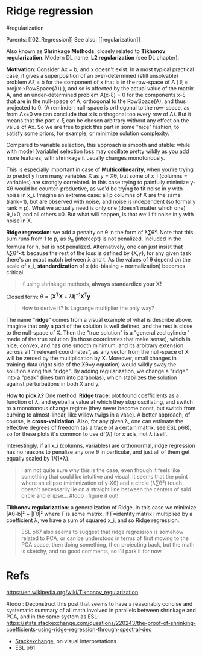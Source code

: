 # Ridge regression

#regularization

Parents: [[02_Regression]]
See also: [[regularization]]

Also known as **Shrinkage Methods**, closely related to **Tikhonov regularization**. Modern DL name: **L2 regularization** (see DL chapter).

**Motivation**: Consider Ax = b, and x doesn't exist. In a most typical practical case, it gives a superposition of an over-determined (still unsolvable) problem Aξ = b for the component of x that is in the row-space of A ( ξ = proj(x→RowSpace(A)) ), and so is affected by the actual value of the matrix A, and an under-determined problem A(x-ξ) = 0 for the components x-ξ that are in the null-space of A, orthogonal to the RowSpace(A), and thus projected to 0. (A reminder: null-space is orthogonal to the row-space, as from Ax=0 we can conclude that x is orthogonal too every row of A). But it means that the part x-ξ can be chosen arbitrary without any effect on the value of Ax. So we are free to pick this part in some "nice" fashion, to satisfy some priors, for example, or minimize solution complexity. 

Compared to variable selection, this approach is smooth and stable: while with model (variable) selection loss may oscillate pretty wildly as you add more features, with shrinkage it usually changes monotonously.

This is especially important in case of **Multicollinearity**, when you're trying to predict y from many variables X as y = Xθ, but some of x_i (columns = variables) are strongly correlated. In this case trying to painfully minimize y-Xθ would be counter-productive, as we'd be trying to fit noise in y with noise in x_i. Imagine an extreme case: all p columns of X are the same (rank=1), but are observed with noise, and noise is independent (so formally rank = p). What we actually need is only one (doesn't matter which one) θ_i>0, and all others ≡0. But what will happen, is that we'll fit noise in y with noise in X.

**Ridge regression**: we add a penalty on θ in the form of λ∑θ². Note that this sum runs from 1 to p, as $θ_0$ (intercept) is not penalized. Included in the formula for h, but is not penalized. Alternatively, one can just insist that λ∑θ²<t: because the rest of the loss is defined by {X,y}, for any given task there's an exact match between λ and t. As the values of θ depend on the scale of x_i, **standardization** of x (de-biasing + normalization) becomes critical.

> If using shrinkage methods, **always standardize your X!**

Closed form: ${\displaystyle θ=(\mathbf {X} ^{\mathsf {T}}\mathbf {X} +\lambda \mathbf {I} )^{-1}\mathbf {X} ^{\mathsf {T}}\mathbf {y} }$

> How to derive it? Is Lagrange multiplier the only way?

The name "**ridge**" comes from a visual example of what is describe above. Imagine that only a part of the solution is well defined, and the rest is close to the null-space of X. Then the "true solution" is a "generalized cylinder" made of the true solution (in those coordinates that make sense), which is nice, convex, and has one smooth minimum, and its arbitrary extension across all "irrelevant coordinates", as any vector from the null-space of X will be zeroed by the multiplication by X. Moreover, small changes in training data (right side of the Xθ=y equation) would wildly sway the solution along this "ridge". By adding regularization, we change a "ridge" into a "peak" (lines turn into parabolas), which stabilizes the solution against perturbations in both X and y.

**How to pick  λ?** One method: **Ridge trace**: plot found coefficients as a function of λ, and eyeball a value at which they stop oscillating, and switch to a  monotonous change regime (they never become const, but switch from curving to almost-linear, like willow twigs in a vase). A better approach, of course, is **cross-validation**. Also, for any given λ, one can estimate the effective degrees of freedom (as a trace of a certain matrix, see ESL p68), so for these plots it's common to use df(λ) for x axis, not λ itself.

Interestingly, if all x_i (columns, variables) are orthonormal, ridge regression has no reasons to penalize any one θ in particular, and just all of them get equally scaled by 1/(1+λ).

> I am not quite sure why this is the case, even though it feels like something that could be intuitive and visual. It seems that the point where an ellipse (minimization of y-Xθ) and a circle (λ∑θ²) touch doesn't necessarily lie on a straight line between the centers of said circle and ellipse... #todo : figure it out!

**Tikhonov regularization**: a generalization of Ridge. In this case we minimize |Aθ-b|² + |Γθ|² where Γ is some matrix. If Г=identity matrix I multiplied by a coefficient λ, we have a sum of squared x_i, and so Ridge regression. 

> ESL p67 also seems to suggest that ridge regression is somehow related to PCA, or can be understood in terms of first moving to the PCA space, then doing something, then projecting back, but the math is sketchy, and no good comments, so I'll park it for now.

# Refs

https://en.wikipedia.org/wiki/Tikhonov_regularization

#todo : Deconstruct this post that seems to have a reasonably concise and systematic summary of all math involved in parallels between shrinkage and PCA, and in the same system as ESL: https://stats.stackexchange.com/questions/220243/the-proof-of-shrinking-coefficients-using-ridge-regression-through-spectral-dec

* [Stackexchange](https://stats.stackexchange.com/questions/118712/why-does-ridge-estimate-become-better-than-ols-by-adding-a-constant-to-the-diago/119708#119708), on visual interpretations
* ESL p61